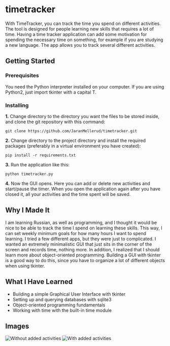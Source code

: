 # timetracker
With TimeTracker, you can track the time you spend on different activities. The tool is designed for people learning new skills that requires a lot of time. Having a time tracker application can add some motivation for spending the necessary time on something, for example if you are studying a new language. The app allows you to track several different activities.

## Getting Started

### Prerequisites
You need the Python interpreter installed on your computer. If you are using Python2, just import tkinter with a capital T.

### Installing
**1.** Change directory to the directory you want the files to be stored inside, and clone the git repository with this command:
```
git clone https://github.com/JaranMellerud/timetracker.git
```
**2.** Change directory to the project directory and install the required packages (preferably in a virtual environment you have created):
```
pip install -r requirements.txt
```
**3.** Run the application like this:
```
python timetracker.py
```
**4.** Now the GUI opens. Here you can add or delete new activities and start/pause the timer. When you open the application again after you have closed it, all your activities and the time spent will be saved.

## Why I Made It
I am learning Russian, as well as programming, and I thought it would be nice to be able to track the time I spend on learning these skills. This way, I can set weekly minimum goals for how many hours I want to spend learning. I tried a few different apps, but they were just to complicated. I wanted an extremely minimalistic GUI that just sits in the corner of the screen and records time, nothing more. In addition, I realized that I should learn more about object-oriented programming. Building a GUI with tkinter is a good way to do this, since you have to organize a lot of different objects when using tkinter.

## What I Have Learned
* Building a simple Graphical User Interface with tkinter
* Setting up and querying databases with sqlite3
* Object-oriented programming fundamentals
* Working with time with the built-in time module

## Images
![Without added activities](https://user-images.githubusercontent.com/56685171/79041373-a393e400-7bef-11ea-89a3-3d26a046d067.png)
![With added activities](https://user-images.githubusercontent.com/56685171/79041470-709e2000-7bf0-11ea-8b1e-0d01526505fa.png)
